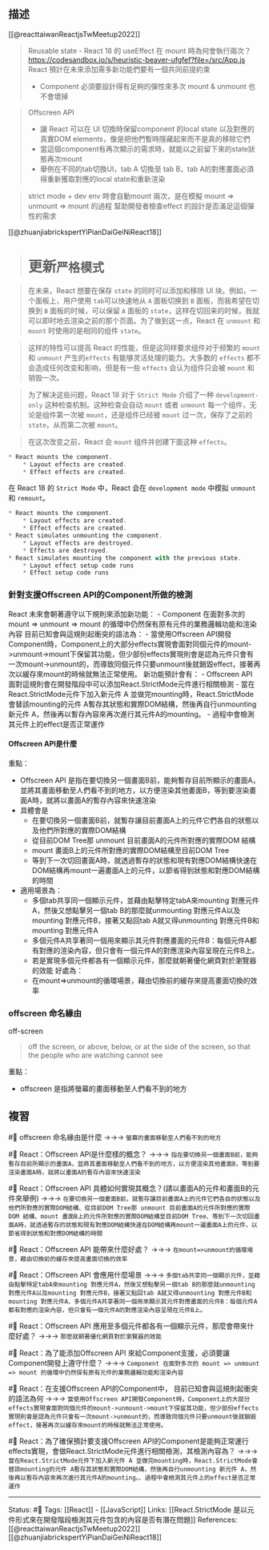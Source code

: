 ## 描述
[[@reacttaiwanReactjsTwMeetup2022]]
> Reusable state - React 18 的 useEffect 在 mount 時為何會執行兩次？
> https://codesandbox.io/s/heuristic-beaver-ufgfef?file=/src/App.js
> React 預計在未來添加需多新功能們要有一個共同前提約束
> 	- Component 必須要設計得有足夠的彈性來多次 mount & unmount 也不會壞掉

> Offscreen API
> 	 - 讓 React 可以在 UI 切換時保留component 的local state 以及對應的真實DOM elements，像是把他們暫時隱藏起來而不是真的移除它們
> 	 - 當這個component有再次顯示的需求時，就能以之前留下來的state狀態再次mount
> 	 - 舉例在不同的tab切換UI，tab A 切換至 tab B，tab A的對應畫面必須得重新獲取對應的local state和重新渲染

> strict mode + dev env 時會自動mount 兩次，是在模擬 mount => unmount => mount 的過程
> 幫助開發者檢查effect 的設計是否滿足這個彈性的需求


[[@zhuanjiabrickspertYiPianDaiGeiNiReact18]]
> # 更新`严格模式`

> 在未来，React 想要在保存 `state` 的同时可以添加和移除 UI 块。例如，一个面板上，用户使用 `tab`可以快速地从 `A` 面板切换到 `B` 面板，而我希望在切换到 `B` 面板的时候，可以保留 `A` 面板的 `state`，这样在切回来的时候，我就可以即时地去渲染之前的那个页面。为了做到这一点，React 在 `unmount` 和 `mount` 时使用的是相同的组件 `state`。

> 这样的特性可以提高 React 的性能，但是这同样要求组件对于频繁的 `mount` 和 `unmount` 产生的`effects` 有能够灵活处理的能力。大多数的 `effects` 都不会造成任何改变和影响，但是有一些 `effects` 会认为组件只会被 `mount` 和销毁一次。

> 为了解决这些问题，React 18 对于 `Strict Mode` 介绍了一种 `development-only` 这种检查机制。这种检查会自动 `mount` 或者 `unmount` 每一个组件，无论是组件第一次被 `mount`，还是组件已经被 `mount` 过一次，保存了之前的 `state`，从而第二次被 `mount`。

> 在这次改变之前，React 会 `mount` 组件并创建下面这种 `effects`。

```javascript
* React mounts the component.
    * Layout effects are created.
    * Effect effects are created.
```
  

在 React 18 的 `Strict Mode` 中，React 会在 `development mode` 中模拟 `unmount` 和 `remount`。

```javascript
* React mounts the component.
    * Layout effects are created.
    * Effect effects are created.
* React simulates unmounting the component.
    * Layout effects are destroyed.
    * Effects are destroyed.
* React simulates mounting the component with the previous state.
    * Layout effect setup code runs
    * Effect setup code runs
```


### 針對支援Offscreen API的Component所做的檢測


React 未來會朝著遵守以下規則來添加新功能：
	- Component 在面對多次的 mount => unmount => mount 的循環中仍然保有原有元件的業務邏輯功能和渲染內容
目前已知會與這規則起衝突的語法為：
	- 當使用Offscreen API開發Component時，Component上的大部分effects實現會面對同個元件的mount->unmount->mount下保留其功能，但少部份effects實現則會是認為元件只會有一次mount->unmount的，而導致同個元件只要unmount後就銷毀effect，接著再次以緩存來mount的時候就無法正常使用。
新功能預計會有：
	- Offscreen API
面對這規則會在開發階段中可以添加React.StrictMode元件進行相關檢測
	- 當在React.StrictMode元件下加入新元件 A 並做完mounting時，React.StrictMode會替該mounting的元件 A暫存其狀態和實際DOM結構，然後再自行unmounting 新元件 A，然後再以暫存內容來再次進行其元件A的mounting。
	- 過程中會檢測其元件上的effect是否正常運作


#### Offscreen API是什麼

重點：
- Offscreen API 是指在要切換另一個畫面B前，能夠暫存目前所顯示的畫面A，並將其畫面移動至人們看不到的地方，以方便渲染其他畫面B，等到要渲染畫面A時，就將以畫面A的暫存內容來快速渲染
- 具體會是
	- 在要切換另一個畫面B前，就暫存讓目前畫面A上的元件它們各自的狀態以及他們所對應的實際DOM結構
	- 從目前DOM Tree那 unmount 目前畫面A的元件所對應的實際DOM 結構
	- mount 畫面B上的元件所對應的實際DOM結構至目前DOM Tree
	- 等到下一次切回畫面A時，就透過暫存的狀態和現有對應DOM結構快速在DOM結構再mount一遍畫面A上的元件，以節省得到狀態和對應DOM結構的時間
- 適用場景為：
	- 多個tab共享同一個顯示元件，並藉由點擊特定tabA來mounting 對應元件A，然後又想點擊另一個tab B的那麼就unmounting 對應元件A以及mounting 對應元件B，接著又點回tab A就又得unmounting 對應元件B和mounting 對應元件A
	- 多個元件A共享著同一個用來顯示其元件對應畫面的元件B：每個元件A都有對應的渲染內容，但只會有一個元件A的對應渲染內容呈現在元件B上。
	- 若是實現多個元件都各有一個顯示元件，那麼就朝著優化網頁對於瀏覽器的效能
好處為：
	- 在mount=>unmount的循環場景，藉由切換前的緩存來提高畫面切換的效率
	


### offscreen 命名緣由

off-screen
> off the screen, or above, below, or at the side of the screen, so that the people who are watching cannot see 

重點：
- offscreen 是指將螢幕的畫面移動至人們看不到的地方
## 複習
#🧠 offscreen 命名緣由是什麼 ->->-> `螢幕的畫面移動至人們看不到的地方`
<!--SR:!2023-03-14,126,250-->

#🧠 React：Offscreen API是什麼樣的概念？  ->->-> `指在要切換另一個畫面B前，能夠暫存目前所顯示的畫面A，並將其畫面移動至人們看不到的地方，以方便渲染其他畫面B，等到要渲染畫面A時，就將以畫面A的暫存內容來快速渲染`
<!--SR:!2022-11-28,61,250-->

#🧠 React：Offscreen API 具體如何實現其概念？(請以畫面A的元件和畫面B的元件來舉例) ->->-> `在要切換另一個畫面B前，就暫存讓目前畫面A上的元件它們各自的狀態以及他們所對應的實際DOM結構、從目前DOM Tree那 unmount 目前畫面A的元件所對應的實際DOM 結構、mount 畫面B上的元件所對應的實際DOM結構至目前DOM Tree、等到下一次切回畫面A時，就透過暫存的狀態和現有對應DOM結構快速在DOM結構再mount一遍畫面A上的元件，以節省得到狀態和對應DOM結構的時間`
<!--SR:!2023-02-26,115,250-->

#🧠 React：Offscreen API  能帶來什麼好處？ ->->-> `在mount=>unmount的循環場景，藉由切換前的緩存來提高畫面切換的效率`
<!--SR:!2022-12-11,72,250-->

#🧠 React：Offscreen API  會應用什麼場景 ->->-> `多個tab共享同一個顯示元件，並藉由點擊特定tabA來mounting 對應元件A，然後又想點擊另一個tab B的那麼就unmounting 對應元件A以及mounting 對應元件B，接著又點回tab A就又得unmounting 對應元件B和mounting 對應元件A、多個元件A共享著同一個用來顯示其元件對應畫面的元件B：每個元件A都有對應的渲染內容，但只會有一個元件A的對應渲染內容呈現在元件B上。`
<!--SR:!2022-11-22,59,250-->

#🧠  React：Offscreen API 應用至多個元件都各有一個顯示元件，那麼會帶來什麼好處？ ->->-> `那麼就朝著優化網頁對於瀏覽器的效能`
<!--SR:!2023-01-10,83,230-->

#🧠 React：為了能添加Offscreen API 來給Component支援，必須要讓Component開發上遵守什麼？  ->->-> `Component 在面對多次的 mount => unmount => mount 的循環中仍然保有原有元件的業務邏輯功能和渲染內容`
<!--SR:!2022-12-11,72,250-->

#🧠 React：在支援Offscreen API的Component中， 目前已知會與這規則起衝突的語法為何 ->->-> `當使用Offscreen API開發Component時，Component上的大部分effects實現會面對同個元件的mount->unmount->mount下保留其功能，但少部份effects實現則會是認為元件只會有一次mount->unmount的，而導致同個元件只要unmount後就銷毀effect，接著再次以緩存來mount的時候就無法正常使用。`
<!--SR:!2022-11-18,57,250-->



#🧠 React：為了確保預計要支援Offscreen API的Component是能夠正常運行effects實現，會做React.StrictMode元件進行相關檢測，其檢測內容為？ ->->-> `當在React.StrictMode元件下加入新元件 A 並做完mounting時，React.StrictMode會替該mounting的元件 A暫存其狀態和實際DOM結構，然後再自行unmounting 新元件 A，然後再以暫存內容來再次進行其元件A的mounting。、過程中會檢測其元件上的effect是否正常運作`
<!--SR:!2022-12-04,67,250-->


---
Status: #🌱 
Tags:
[[React]] - [[JavaScript]]
Links:
[[React.StrictMode 是以元件形式來在開發階段檢測其元件包含的內容是否有潛在問題]]
References:
[[@reacttaiwanReactjsTwMeetup2022]]
[[@zhuanjiabrickspertYiPianDaiGeiNiReact18]]